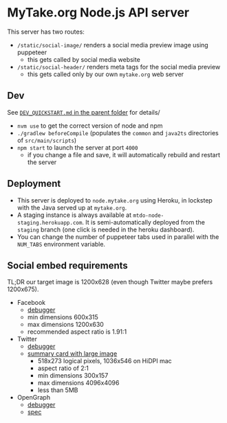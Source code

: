 # MyTake.org Node.js API server

This server has two routes:

- `/static/social-image/` renders a social media preview image using puppeteer
  - this gets called by social media website
- `/static/social-header/` renders meta tags for the social media preview
  - this gets called only by our own `mytake.org` web server

## Dev

See [`DEV_QUICKSTART.md` in the parent folder](../DEV_QUICKSTART.md) for details/ 


- `nvm use` to get the correct version of node and npm
- `./gradlew beforeCompile` (populates the `common` and `java2ts` directories of `src/main/scripts`)
- `npm start` to launch the server at port `4000`
    - if you change a file and save, it will automatically rebuild and restart the server

## Deployment

- This server is deployed to `node.mytake.org` using Heroku, in lockstep with the Java served up at `mytake.org`.
- A staging instance is always available at `mtdo-node-staging.herokuapp.com`.  It is semi-automatically deployed from the `staging` branch (one click is needed in the heroku dashboard).
- You can change the number of puppeteer tabs used in parallel with the `NUM_TABS` environment variable.

## Social embed requirements

TL;DR our target image is 1200x628 (even though Twitter maybe prefers 1200x675).

- Facebook
  - [debugger](https://developers.facebook.com/tools/debug/)
  - min dimensions 600x315
  - max dimensions 1200x630
  - recommended aspect ratio is 1.91:1
- Twitter
  - [debugger](https://cards-dev.twitter.com/validator)
  - [summary card with large image](https://developer.twitter.com/en/docs/twitter-for-websites/cards/overview/summary-card-with-large-image)
    - 518x273 logical pixels, 1036x546 on HiDPI mac
    - aspect ratio of 2:1
    - min dimensions 300x157
    - max dimensions 4096x4096
    - less than 5MB
- OpenGraph
  - [debugger](https://search.google.com/structured-data/testing-tool/u/0/)
  - [spec](https://ogp.me/)
